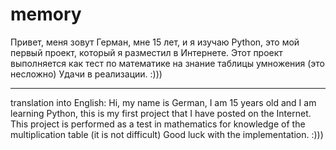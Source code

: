 # memory
Привет, меня зовут Герман, мне 15 лет, и я изучаю Python, это мой первый проект, который я разместил в Интернете. Этот проект выполняется как тест по математике на знание таблицы умножения (это несложно)
Удачи в реализации.
:)))
___________________________________________________________________________________________________________________________________________________________________________________
translation into English:
Hi, my name is German, I am 15 years old and I am learning Python, this is my first project that I have posted on the Internet. This project is performed as a test in mathematics
for knowledge of the multiplication table (it is not difficult)
Good luck with the implementation.
:)))
